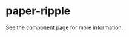 paper-ripple
============

See the [component page](http://www.polymer-project.org/docs/elements/paper-elements.html#paper-ripple) for more information.
 
